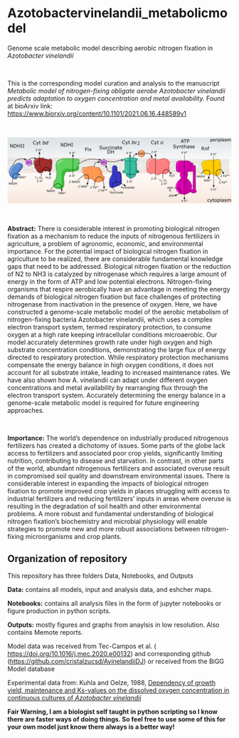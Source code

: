 # Azotobactervinelandii_metabolicmodel
Genome scale metabolic model describing aerobic nitrogen fixation in *Azotobacter vinelandii* 

<p>&nbsp;</p>

This is the corresponding model curation and analysis to the manuscript *Metabolic model of nitrogen-fixing obligate aerobe Azotobacter vinelandii predicts adaptation to oxygen concentration and metal availability.* Found at bioArxiv link: https://www.biorxiv.org/content/10.1101/2021.06.16.448589v1

<p>&nbsp;</p>



![membrane](./Notebooks/Images/Fullmodel.png)


<p>&nbsp;</p>

**Abstract:**
	There is considerable interest in promoting biological nitrogen fixation as a mechanism to reduce the inputs of nitrogenous fertilizers in agriculture, a problem of agronomic, economic, and environmental importance. For the potential impact of biological nitrogen fixation in agriculture to be realized, there are considerable fundamental knowledge gaps that need to be addressed. Biological nitrogen fixation or the reduction of N2 to NH3 is catalyzed by nitrogenase which requires a large amount of energy in the form of ATP and low potential electrons. Nitrogen-fixing organisms that respire aerobically have an advantage in meeting the energy demands of biological nitrogen fixation but face challenges of protecting nitrogenase from inactivation in the presence of oxygen. Here, we have constructed a genome-scale metabolic model of the aerobic metabolism of nitrogen-fixing bacteria Azotobacter vinelandii, which uses a complex electron transport system, termed respiratory protection, to consume oxygen at a high rate keeping intracellular conditions microaerobic. Our model accurately determines growth rate under high oxygen and high substrate concentration conditions, demonstrating the large flux of energy directed to respiratory protection. While respiratory protection mechanisms compensate the energy balance in high oxygen conditions, it does not account for all substrate intake, leading to increased maintenance rates. We have also shown how A. vinelandii can adapt under different oxygen concentrations and metal availability by rearranging flux through the electron transport system. Accurately determining the energy balance in a genome-scale metabolic model is required for future engineering approaches.

<p>&nbsp;</p>

**Importance:**
The world’s dependence on industrially produced nitrogenous fertilizers has created a dichotomy of issues. Some parts of the globe lack access to fertilizers and associated poor crop yields, significantly limiting nutrition, contributing to disease and starvation. In contrast, in other parts of the world, abundant nitrogenous fertilizers and associated overuse result in compromised soil quality and downstream environmental issues. There is considerable interest in expanding the impacts of biological nitrogen fixation to promote improved crop yields in places struggling with access to industrial fertilizers and reducing fertilizers’ inputs in areas where overuse is resulting in the degradation of soil health and other environmental problems. A more robust and fundamental understanding of biological nitrogen fixation’s biochemistry and microbial physiology will enable strategies to promote new and more robust associations between nitrogen-fixing microorganisms and crop plants.

## Organization of repository 
This repository has three folders Data, Notebooks, and Outputs

**Data:** contains all models, input and analysis data, and eshcher maps. 

**Notebooks:** contains all analysis files in the form of jupyter notebooks or figure production in python scripts. 

**Outputs:** mostly figures and graphs from anaylsis in low resolution. Also contains Memote reports. 

Model data was received from Tec-Campos et al. (
https://doi.org/10.1016/j.mec.2020.e00132) and corresponding github (https://github.com/cristalzucsd/AvinelandiiDJ) or received from the BiGG Model database

Experimental data from: Kuhla and Oelze, 1988, [Dependency of growth yield, maintenance and Ks-values on the dissolved oxygen concentration in continuous cultures of <i>Azotobacter vinelandii</i>](./Data/Experimental_Data/Khula_Oelze.pdf)

**Fair Warning, I am a biologist self taught in python scripting so I know there are faster ways of doing things. So feel free to use some of this for your own model just know there always is a better way!** 